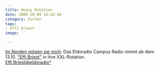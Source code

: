 ```yaml
---
title: Heavy Rotation
date: 2008-10-09 14:42:44
category: Surfen
tags:
- effi briest
image: ''

---
```


[Im Norden mögen sie mich](http://www.misantropolis.de/2008/10/platte-der-woche/): Das Eldoradio Campus Radio nimmt ab dem 13.10. ["Effi Briest"](/musik/effi-briest) in ihre XXL-Rotation.  
[Effi Briest@eldoradio\*](http://www.eldoradio.de/cms.php/xxl)
